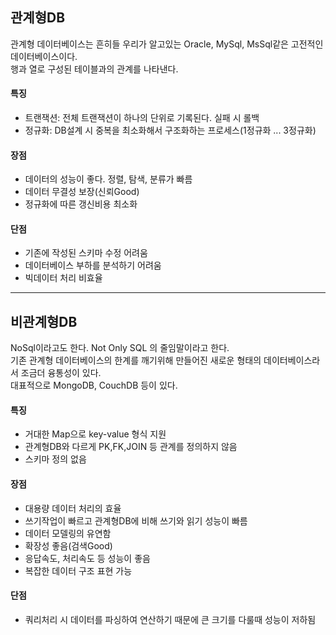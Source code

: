 ## 관계형DB
관계형 데이터베이스는 흔히들 우리가 알고있는 Oracle, MySql, MsSql같은 고전적인 데이터베이스이다.<br>
행과 열로 구성된 테이블과의 관계를 나타낸다.

#### 특징

- 트랜잭션: 전체 트랜잭션이 하나의 단위로 기록된다. 실패 시 롤백
- 정규화: DB설계 시 중복을 최소화해서 구조화하는 프로세스(1정규화 ... 3정규화)

#### 장점

- 데이터의 성능이 좋다. 정렬, 탐색, 분류가 빠름
- 데이터 무결성 보장(신뢰Good)
- 정규화에 따른 갱신비용 최소화

#### 단점

- 기존에 작성된 스키마 수정 어려움
- 데이터베이스 부하를 분석하기 어려움
- 빅데이터 처리 비효율

---

## 비관계형DB
NoSql이라고도 한다. Not Only SQL 의 줄임말이라고 한다.<br>
기존 관계형 데이터베이스의 한계를 깨기위해 만들어진 새로운 형태의 데이터베이스라서 조금더 융통성이 있다.<br>
대표적으로 MongoDB, CouchDB 등이 있다.

#### 특징

- 거대한 Map으로 key-value 형식 지원
- 관계형DB와 다르게 PK,FK,JOIN 등 관계를 정의하지 않음
- 스키마 정의 없음

#### 장점

- 대용량 데이터 처리의 효율
- 쓰기작업이 빠르고 관계형DB에 비해 쓰기와 읽기 성능이 빠름
- 데이터 모델링의 유연함
- 확장성 좋음(검색Good)
- 응답속도, 처리속도 등 성능이 좋음
- 복잡한 데이터 구조 표현 가능

#### 단점

- 쿼리처리 시 데이터를 파싱하여 연산하기 때문에 큰 크기를 다룰때 성능이 저하됨